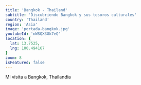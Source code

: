 ```yaml
---
title: 'Bangkok - Thailand'
subtitle: 'Discubriendo Bangkok y sus tesoros culturales'
country: 'Thailand'
region: 'Asia'
image: 'portada-bangkok.jpg'
youtubeId: 'nWSQX3Gk7eQ'
location: {
  lat: 13.7525,
  lng: 100.494167
}
zoom: 8
isFeatured: false
---
```


Mi visita a Bangkok, Thailandia